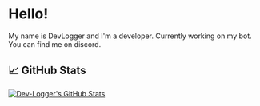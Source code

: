 # Hello!

My name is DevLogger and I'm a developer. Currently working on my bot. You can find me on discord.


## &#x1f4c8; GitHub Stats
<a href="https://github.com/Dev-Logger/Dev-Logger">
  <img align="center" src="https://github-readme-stats.vercel.app/api?username=Dev-Logger&show_icons=true&line_height=27&count_private=true&title_color=ffffff&text_color=c9cacc&icon_color=2bbc8a&bg_color=1d1f21" alt="Dev-Logger's GitHub Stats" />
</a>

[2.2]: http://i.imgur.com/9I6NRUm.png (github icon without padding)

[1]: https://twitter.com/Martin_Heinz_
[2]: https://github.com/MartinHeinz

<!-- Icons: https://simpleicons.org/ -->
<!-- GitHub Stats: https://github.com/anuraghazra/github-readme-stats -->
<!-- Emojis: https://emojipedia.org/emoji/ -->
<!-- HTML Emojis: https://www.fileformat.info/index.htm -->
<!-- Shields: https://shields.io/ -->
<!-- Awesome GitHub Profile README: https://github.com/abhisheknaiidu/awesome-github-profile-readme -->
